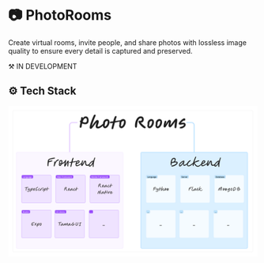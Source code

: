 # 📷 PhotoRooms

Create virtual rooms, invite people, and share photos with lossless image quality to ensure every detail is captured and preserved.

⚒️ IN DEVELOPMENT

## ⚙️ Tech Stack

![Tech](photorooms.png "Tech")
